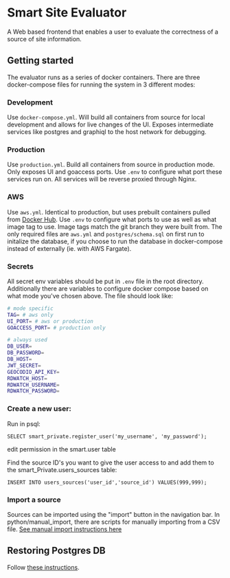 # Smart Site Evaluator
A Web based frontend that enables a user to evaluate the correctness of a source of site information.

## Getting started
The evaluator runs as a series of docker containers. There are three docker-compose files for running the system in 3 different modes:

### Development
  Use `docker-compose.yml`. Will build all containers from source for local development and allows for live changes of the UI. Exposes intermediate services like postgres and graphiql to the host network for debugging.

### Production
  Use `production.yml`. Build all containers from source in production mode. Only exposes UI and goaccess ports. Use `.env` to configure what port these services run on. All services will be reverse proxied through Nginx.

### AWS
 Use `aws.yml`. Identical to production, but uses prebuilt containers pulled from [Docker Hub](https://hub.docker.com/u/dzynetech). Use `.env` to configure what ports to use as well as what image tag to use. Image tags match the git branch they were built from. The only required files are `aws.yml` and `postgres/schema.sql` on first run to initalize the database, if you choose to run the database in docker-compose instead of externally (ie. with AWS Fargate).

### Secrets
All secret env variables should be put in `.env` file in the root directory. Additionally there are variables to configure docker compose based on what mode you've chosen above.
The file should look like:
```sh
# mode specific
TAG= # aws only 
UI_PORT= # aws or production
GOACCESS_PORT= # production only

# always used
DB_USER=
DB_PASSWORD=
DB_HOST=
JWT_SECRET=
GEOCODIO_API_KEY=
RDWATCH_HOST=
RDWATCH_USERNAME=
RDWATCH_PASSWORD=
```

### Create a new user:

Run in psql:
```
SELECT smart_private.register_user('my_username', 'my_password');
```
edit permission in the smart.user table

Find the source ID's you want to give the user access to and add them to the smart_Private.users_sources table:
```
INSERT INTO users_sources('user_id','source_id') VALUES(999,999);
```
### Import a source
Sources can be imported using the "import" button in the navigation bar. In python/manual_import, there are scripts for manually importing from a CSV file. [See manual import instructions here](python/manual_import/permits/README.md)

## Restoring Postgres DB
Follow [these instructions](postgres/restore.md).
